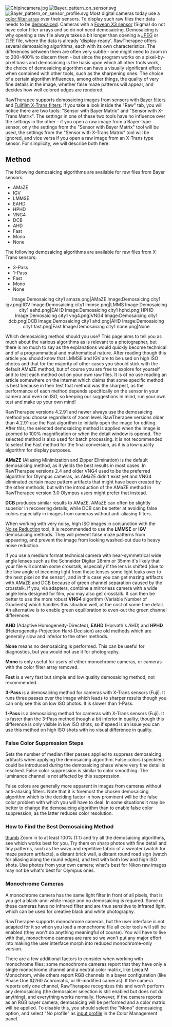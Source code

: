 ![](Chipincamera.jpg "Chipincamera.jpg")
![](Bayer_pattern_on_sensor.svg "Bayer_pattern_on_sensor.svg")
![](Bayer_pattern_on_sensor_profile.svg "Bayer_pattern_on_sensor_profile.svg")
Most digital cameras today use a [color filter
array](https://en.wikipedia.org/wiki/Color_filter_array) over their
sensors. To display such raw files their data needs to be
[demosaiced](http://www.cambridgeincolour.com/tutorials/camera-sensors.htm).
Cameras with a [Foveon X3
sensor](https://en.wikipedia.org/wiki/Foveon_X3_sensor) (Sigma) do not
have color filter arrays and so do not need demosaicing. Demosaicing is
why opening a raw file always takes a bit longer than opening a
[JPEG](https://en.wikipedia.org/wiki/JPEG) or
[TIFF](https://en.wikipedia.org/wiki/TIFF) file, where the data is
already 'display-ready'. RawTherapee offers several demosaicing
algorithms, each with its own characteristics. The differences between
them are often very subtle - one might need to zoom in to 200-400% to
discern them - but since the program works on a pixel-by-pixel basis and
demosaicing is the basis upon which all other tools work, the choice of
demosaicing algorithm can have a visually significant effect when
combined with other tools, such as the sharpening ones. The choice of a
certain algorithm influences, among other things, the quality of very
fine details in the image, whether false maze patterns will appear, and
decides how well colored edges are rendered.

RawTherapee supports demosaicing images from sensors with [Bayer
filters](https://en.wikipedia.org/wiki/Bayer_filter) and [Fujifilm
X-Trans
filters](https://en.wikipedia.org/wiki/Bayer_filter#Fujifilm_.22X-Trans.22_filter).
If you take a look inside the "Raw" tab, you will notice there are two
tools: "Sensor with Bayer Matrix" and "Sensor with X-Trans Matrix". The
settings in one of these two tools have no influence over the settings
in the other - if you open a raw image from a Bayer-type sensor, only
the settings from the "Sensor with Bayer Matrix" tool will be used, the
settings from the "Sensor with X-Trans Matrix" tool will be ignored, and
vice versa if you open a raw image from an X-Trans type sensor. For
simplicity, we will describe both here.

## Method

The following demosaicing algorithms are available for raw files from
Bayer sensors:

- AMaZE
- IGV
- LMMSE
- EAHD
- HPHD
- VNG4
- DCB
- AHD
- Fast
- Mono
- None

The following demosaicing algorithms are available for raw files from
X-Trans sensors:

- 3-Pass
- 1-Pass
- Fast
- Mono
- None

<div align="center">

Image:Demosaicing city1 amaze.png\|AMaZE Image:Demosaicing city1
igv.png\|IGV Image:Demosaicing city1 lmmse.png\|LMMS Image:Demosaicing
city1 eahd.png\|EAHD Image:Demosaicing city1 hphd.png\|HPHD
Image:Demosaicing city1 vng4.png\|VNG4 Image:Demosaicing city1
dcb.png\|DCB Image:Demosaicing city1 ahd.png\|AHD Image:Demosaicing
city1 fast.png\|Fast Image:Demosaicing city1 none.png\|None

</div>

Which demosaicing method should you use?
This page aims to tell you as much about the various algorithms as is
relevant to a photographer, but there is no much to say as the
explanations would quickly become technical and of a programmatical and
mathematical nature. After reading though this article you should know
that LMMSE and IGV are to be used on high ISO photos and that for the
majority of other cases you should stick with the default AMaZE method,
but of course you are free to explore for yourself and to test each
method out on your own raw files. It is of no use reading an article
somewhere on the internet which claims that some specific method is best
because in their test that method was the sharpest, as the performance
of each method depends specifically on the sensor in your camera and
even on ISO, so keeping our suggestions in mind, run your own test and
make up your own mind!

RawTherapee versions 4.2.91 and newer always use the demosaicing method
you choose regardless of zoom level. RawTherapee versions older than
4.2.91 use the Fast algorithm to initially open the image for editing.
After this, the selected demosaicing method is applied when the image is
zoomed to 100% magnification or when the detail window is opened. The
selected method is also used for batch processing. It is not recommended
to select the Fast method for the final conversion, as it is a
low-quality algorithm for display purposes.

**AMaZE** (Aliasing Minimization and Zipper Elimination) is the default
demosaicing method, as it yields the best results in most cases. In
RawTherapee versions 2.4 and older VNG4 used to be the preferred
algorithm for Olympus cameras, as AMaZE didn't exist yet and VNG4
eliminated certain maze pattern artifacts that might have been created
by the other methods, but with the introduction of the AMaZE method in
RawTherapee version 3.0 Olympus users might prefer that instead.

**DCB** produces similar results to AMaZE. AMaZE can often be slightly
superior in recovering details, while DCB can be better at avoiding
false colors especially in images from cameras without anti-aliasing
filters.

When working with very noisy, high ISO images in conjunction with the
[Noise Reduction](Noise_Reduction "wikilink") tool, it is recommended to
use the **LMMSE** or **IGV** demosaicing methods. They will prevent
false maze patterns from appearing, and prevent the image from looking
washed-out due to heavy noise reduction.

If you use a medium format technical camera with near-symmetrical wide
angle lenses such as the Schneider Digitar 28mm or 35mm it's likely that
your file will contain some crosstalk, especially if the lens is shifted
(due to the low angle of incoming light from these lenses some light
leaks over to the next pixel on the sensor), and in this case you can
get mazing artifacts with AMaZE and DCB because of green channel
separation caused by the crosstalk. If you, via adapters, combine a
mirrorless camera with a wide angle lens designed for film, you may also
get crosstalk. It can then be better to use the more robust **VNG4**
algorithm (Variable Number of Gradients) which handles this situation
well, at the cost of some fine detail. An alternative is to enable green
equilibration to even-out the green channel differences.

**AHD** (Adaptive Homogeneity-Directed), **EAHD** (Horvath's AHD) and
**HPHD** (Heterogeneity-Projection Hard-Decision) are old methods which
are generally slow and inferior to the other methods.

**None** means no demosaicing is performed. This can be useful for
diagnostics, but you would not use it for photography.

**Mono** is only useful for users of either monochrome cameras, or
cameras with the color filter array removed.

**Fast** is a very fast but simple and low quality demosaicing method,
not recommended.

**3-Pass** is a demosaicing method for cameras with X-Trans sensors
(Fuji). It runs three passes over the image which leads to sharper
results though you can only see this on low ISO photos. It is slower
than 1-Pass.

**1-Pass** is a demosaicing method for cameras with X-Trans sensors
(Fuji). It is faster than the 3-Pass method though a bit inferior in
quality, though this difference is only visible in low ISO shots, so if
speed is an issue you can use this method on high ISO shots with no
visual difference in quality.

### False Color Suppression Steps

Sets the number of median filter passes applied to suppress demosaicing
artifacts when applying the demosaicing algorithm. False colors
(speckles) could be introduced during the demosaicing phase where very
fine detail is resolved. False color suppression is similar to color
smoothing. The luminance channel is not affected by this suppression.

False colors are generally more apparent in images from cameras without
anti-aliasing filters. Note that it is foremost the chosen demosaicing
algorithm which is the deciding factor in how prominent will be the
false color problem with which you will have to deal. In some situations
it may be better to change the demosaicing algorithm than to enable
false color suppression, as the latter reduces color resolution.

### How to Find the Best Demosaicing Method

[thumb](image:demosaicing_city1_example_bad.jpg "wikilink") Zoom in to
at least 100% (1:1) and try all the demosaicing algorithms, see which
works best for you. Try them on sharp photos with fine detail and tiny
patterns, such as the wavy and repetitive fabric of a sweater (watch for
maze pattern artifacts), a distant brick wall, a distant round road sign
(watch for aliasing along the round edges), and test with both low and
high ISO shots. Use photos from your own camera; what's best for Nikon
raw images may not be what's best for Olympus ones.

### Monochrome Cameras

A monochrome camera has the same light filter in front of all pixels,
that is you get a black-and-white image and no demosaicing is required.
Some of these cameras have no infrared filter and are thus sensitive to
infrared light, which can be used for creative black and white
photography.

RawTherapee supports monochrome cameras, but the user interface is not
adapted for it so when you load a monochrome file all color tools will
still be enabled (they won't do anything meaningful of course). You will
have to live with that, monochrome cameras are rare so we won't put any
major effort into making the user interface morph into reduced
monochrome-only version.

There are a few additional factors to consider when working with
monochrome files: some monochrome cameras report that they have only a
single monochrome channel and a neutral color matrix, like Leica M
Monochrom, while others report RGB channels in a bayer configuration
(like Phase One IQ260 Achromatic, or IR-modified cameras). If the camera
reports only one channel, RawTherapee recognizes this and won't perform
any demosaicing (the demosaicer selection is still enabled but does not
do anything), and everything works normally. However, if the camera
reports as an RGB bayer camera, demosaicing will be performed and a
color matrix will be applied. To disable this, you should select the
"Mono" demosaicing option, and select "No profile" as [input
profile](Color_Management#Input_Profile "wikilink") in the Color
Management panel.